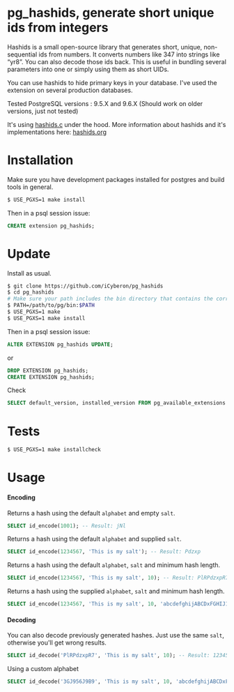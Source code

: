 pg_hashids, generate short unique ids from integers
=========================================

Hashids is a small open-source library that generates short, unique, non-sequential ids from numbers.
It converts numbers like 347 into strings like “yr8”.
You can also decode those ids back. This is useful in bundling several parameters into one or simply using them as short UIDs.

You can use hashids to hide primary keys in your database. I've used the extension on several production databases. 

Tested PostgreSQL versions : 9.5.X and 9.6.X (Should work on older versions, just not tested)

It's using [hashids.c](https://github.com/tzvetkoff/hashids.c) under the hood. More information about hashids and it's implementations here: [hashids.org](http://hashids.org)

Installation
============

Make sure you have development packages installed for postgres and
build tools in general.

```bash
$ USE_PGXS=1 make install
```

Then in a psql session issue:

```sql
CREATE extension pg_hashids;
```

Update
============

Install as usual.

```bash
$ git clone https://github.com/iCyberon/pg_hashids
$ cd pg_hashids
# Make sure your path includes the bin directory that contains the correct `pg_config`
$ PATH=/path/to/pg/bin:$PATH
$ USE_PGXS=1 make
$ USE_PGXS=1 make install
```

Then in a psql session issue:

```sql
ALTER EXTENSION pg_hashids UPDATE;
```
    
or

```sql
DROP EXTENSION pg_hashids;
CREATE EXTENSION pg_hashids;
```
    
Check

```sql
SELECT default_version, installed_version FROM pg_available_extensions WHERE name = 'pg_hashids';
```

Tests
============

```bash
$ USE_PGXS=1 make installcheck
```

Usage
============
#### Encoding
Returns a hash using the default `alphabet` and empty `salt`.

```sql
SELECT id_encode(1001); -- Result: jNl
```

Returns a hash using the default `alphabet` and supplied `salt`.

```sql
SELECT id_encode(1234567, 'This is my salt'); -- Result: Pdzxp
```

Returns a hash using the default `alphabet`, `salt` and minimum hash length.

```sql
SELECT id_encode(1234567, 'This is my salt', 10); -- Result: PlRPdzxpR7
```
	

Returns a hash using the supplied `alphabet`, `salt` and minimum hash length.

```sql
SELECT id_encode(1234567, 'This is my salt', 10, 'abcdefghijABCDxFGHIJ1234567890'); -- Result: 3GJ956J9B9
```

#### Decoding
You can also decode previously generated hashes. Just use the same `salt`, otherwise you'll get wrong results.

```sql
SELECT id_decode('PlRPdzxpR7', 'This is my salt', 10); -- Result: 1234567
```
	
Using a custom alphabet

```sql
SELECT id_decode('3GJ956J9B9', 'This is my salt', 10, 'abcdefghijABCDxFGHIJ1234567890'); -- Result: 1234567
```

